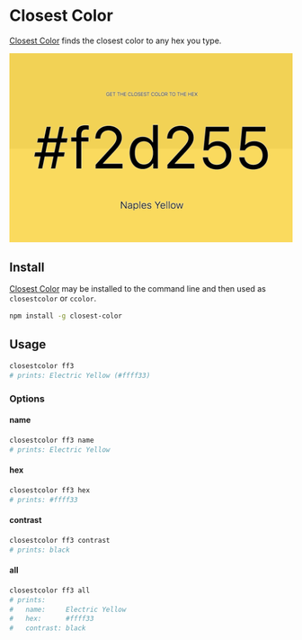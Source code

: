 # Closest Color

[Closest Color] finds the closest color to any hex you type.

![Screenshot][Screenshot]

## Install

[Closest Color] may be installed to the command line and then used as `closestcolor` or `ccolor`.

```sh
npm install -g closest-color
```

## Usage

```sh
closestcolor ff3
# prints: Electric Yellow (#ffff33)
```

### Options

#### name

```sh
closestcolor ff3 name
# prints: Electric Yellow
```

#### hex

```sh
closestcolor ff3 hex
# prints: #ffff33
```

#### contrast

```sh
closestcolor ff3 contrast
# prints: black
```

#### all

```sh
closestcolor ff3 all
# prints:
#   name:     Electric Yellow
#   hex:      #ffff33
#   contrast: black
```

[Closest Color]: https://github.com/jonathantneal/closest-color
[Screenshot]: screenshot.png
